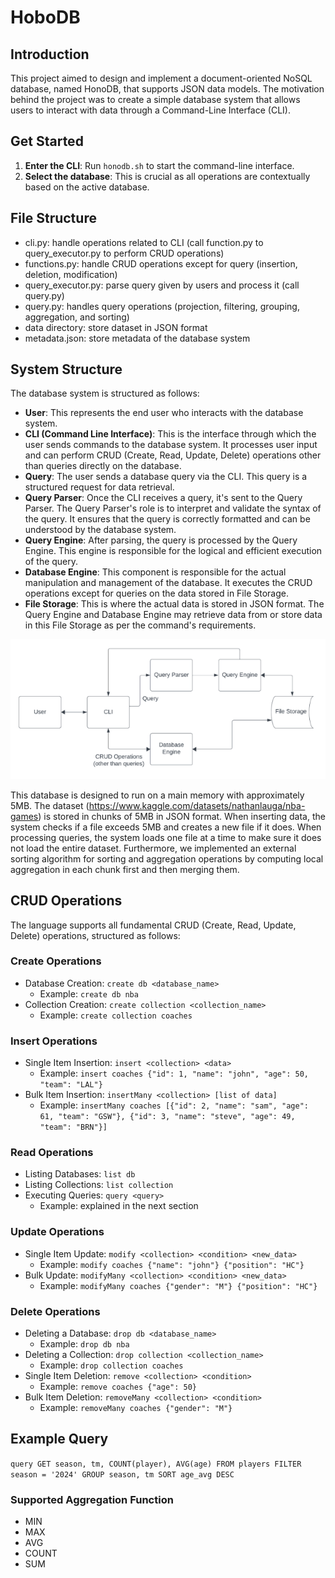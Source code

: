 # HoboDB

## Introduction
This project aimed to design and implement a document-oriented NoSQL database, named HonoDB, that supports JSON data models. 
The motivation behind the project was to create a simple database system that allows users to interact with data through a Command-Line Interface (CLI). 

## Get Started
1. **Enter the CLI**: Run `honodb.sh` to start the command-line interface.
2. **Select the database**: This is crucial as all operations are contextually based on the active database.

## File Structure
- cli.py: handle operations related to CLI (call function.py to query_executor.py to perform CRUD operations)
- functions.py: handle CRUD operations except for query (insertion, deletion, modification)
- query_executor.py: parse query given by users and process it (call query.py)
- query.py: handles query operations (projection, filtering, grouping, aggregation, and sorting)
- data directory: store dataset in JSON format
- metadata.json: store metadata of the database system

## System Structure
The database system is structured as follows:
- **User**: This represents the end user who interacts with the database system.
- **CLI (Command Line Interface)**: This is the interface through which the user sends commands to the database system. It processes user input and can perform CRUD (Create, Read, Update, Delete) operations other than queries directly on the database.
- **Query**: The user sends a database query via the CLI. This query is a structured request for data retrieval.
- **Query Parser**: Once the CLI receives a query, it's sent to the Query Parser. The Query Parser's role is to interpret and validate the syntax of the query. It ensures that the query is correctly formatted and can be understood by the database system.
- **Query Engine**: After parsing, the query is processed by the Query Engine. This engine is responsible for the logical and efficient execution of the query.
- **Database Engine**: This component is responsible for the actual manipulation and management of the database. It executes the CRUD operations except for queries on the data stored in File Storage.
- **File Storage**: This is where the actual data is stored in JSON format. The Query Engine and Database Engine may retrieve data from or store data in this File Storage as per the command's requirements.

![system](https://github.com/kohtaasa/dsci551-project/blob/main/system_structure.png?raw=true)


This database is designed to run on a main memory with approximately 5MB. The dataset (https://www.kaggle.com/datasets/nathanlauga/nba-games) is stored in chunks of 5MB in JSON format. When inserting data, the system checks if a file exceeds 5MB and creates a new file if it does. When processing queries, the system loads one file at a time to make sure it does not load the entire dataset. Furthermore, we implemented an external sorting algorithm for sorting and aggregation operations by computing local aggregation in each chunk first and then merging them.



## CRUD Operations
The language supports all fundamental CRUD (Create, Read, Update, Delete) operations, structured as follows:

### Create Operations
- Database Creation: `create db <database_name>`
  - Example: `create db nba`
- Collection Creation: `create collection <collection_name>`
  - Example: `create collection coaches`

### Insert Operations
- Single Item Insertion: `insert <collection> <data>`
  - Example: `insert coaches {"id": 1, "name": "john", "age": 50, "team": "LAL"}`
- Bulk Item Insertion: `insertMany <collection> [list of data]`
  - Example: `insertMany coaches [{"id": 2, "name": "sam", "age": 61, "team": "GSW"}, {"id": 3, "name": "steve", "age": 49, "team": "BRN"}]`

### Read Operations
- Listing Databases: `list db`
- Listing Collections: `list collection`
- Executing Queries: `query <query>`
  - Example: explained in the next section

### Update Operations
- Single Item Update: `modify <collection> <condition> <new_data>`
  - Example: `modify coaches {"name": "john"} {"position": "HC"}`
- Bulk Update: `modifyMany <collection> <condition> <new_data>`
  - Example: `modifyMany coaches {"gender": "M"} {"position": "HC"}`

### Delete Operations
- Deleting a Database: `drop db <database_name>`
  - Example: `drop db nba`
- Deleting a Collection: `drop collection <collection_name>`
  - Example: `drop collection coaches`
- Single Item Deletion: `remove <collection> <condition>`
  - Example: `remove coaches {"age": 50}`
- Bulk Item Deletion: `removeMany <collection> <condition>`
  - Example: `removeMany coaches {"gender": "M"}`

## Example Query
``query GET season, tm, COUNT(player), AVG(age) FROM players FILTER season = '2024' GROUP season, tm SORT age_avg DESC``

### Supported Aggregation Function
- MIN
- MAX
- AVG
- COUNT
- SUM






